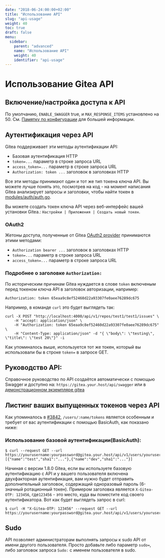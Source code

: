 ```yaml
---
date: "2018-06-24:00:00+02:00"
title: "Использование API"
slug: "api-usage"
weight: 40
toc: true
draft: false
menu:
  sidebar:
    parent: "advanced"
    name: "Использование API"
    weight: 40
    identifier: "api-usage"
---
```


# Использование Gitea API

## Включение/настройка доступа к API

По умолчанию, `ENABLE_SWAGGER` true, и
`MAX_RESPONSE_ITEMS` установлено на 50. См. [Памятку по
конфигурации](https://docs.gitea.io/ru-ru/config-cheat-sheet/) для большей
информации.

## Аутентификация через API

Gitea поддерживает эти методы аутентификации API:

- Базовая аутентификация HTTP
- `token=...` параметр в строке запроса URL
- `access_token=...` параметр в строке запроса URL
- `Authorization: token ...` заголовок в заголовках HTTP

Все эти методы принимают один и тот же тип токена ключа API. Вы можете
лучше понять это, посмотрев на код - на момент написания Gitea анализирует
запросы и заголовки, чтобы найти токен в
[modules/auth/auth.go](https://github.com/go-gitea/gitea/blob/6efdcaed86565c91a3dc77631372a9cc45a58e89/modules/auth/auth.go#L47).

Вы можете создать токен ключа API через веб-интерфейс вашей установки Gitea.:
`Настройки | Приложения | Создать новый токен`.

### OAuth2

Жетоны доступа, полученные от Gitea [OAuth2 provider](https://docs.gitea.io/en-us/oauth2-provider) принимаются этими методами:

- `Authorization bearer ...` заголовок в заголовках HTTP
- `token=...` параметр в строке запроса URL
- `access_token=...` параметр в строке запроса URL

### Подробнее о заголовке `Authorization:`

По историческим причинам Gitea нуждается в слове `token` включеным перед
токеном ключа API в заголовок авторизации, например:

```
Authorization: token 65eaa9c8ef52460d22a93307fe0aee76289dc675
```

Например, в команде `curl` это будет выглядеть так:

```
curl -X POST "http://localhost:4000/api/v1/repos/test1/test1/issues" \
    -H "accept: application/json" \
    -H "Authorization: token 65eaa9c8ef52460d22a93307fe0aee76289dc675" \
    -H "Content-Type: application/json" -d "{ \"body\": \"testing\", \"title\": \"test 20\"}" -i
```

Как упоминалось выше, используется тот же токен, который вы использовали бы
в строке `token=` в запросе GET.

## Руководство API:

Справочное руководство по API создаётся автоматически с помощью Swagger и доступно на: 
    `https://gitea.your.host/api/swagger`
    или в 
    [демонстрационном экземпляре gitea](https://try.gitea.io/api/swagger)


## Листинг ваших выпущенных токенов через API

Как упоминалось в
[#3842](https://github.com/go-gitea/gitea/issues/3842#issuecomment-397743346),
`/users/:name/tokens` является особенным и требует от вас аутентификации
с помощью BasicAuth, как показано ниже:

### Использование базовой аутентификации(BasicAuth):

```
$ curl --request GET --url https://yourusername:yourpassword@gitea.your.host/api/v1/users/yourusername/tokens
[{"name":"test","sha1":"..."},{"name":"dev","sha1":"..."}]
```

Начиная с версии 1.8.0 Gitea, если вы используете базовую аутентификацию с API и у вашего пользователя включена двухфакторная аутентификация, вам нужно будет отправить дополнительный заголовок, содержащий одноразовый пароль (6-значный ротационный токен). Примером заголовка является `X-Gitea-OTP: 123456`, где`123456` - это место, куда вы поместите код своего аутентификатора. Вот как будет выглядеть запрос в curl:

```
$ curl -H "X-Gitea-OTP: 123456" --request GET --url https://yourusername:yourpassword@gitea.your.host/api/v1/users/yourusername/tokens
```

## Sudo

API позволяет администраторам выполнять запросы к sudo API от имени другого пользователя. Просто добавьте либо параметр `sudo=`, либо заголовок запроса `Sudo:` с именем пользователя в sudo.
